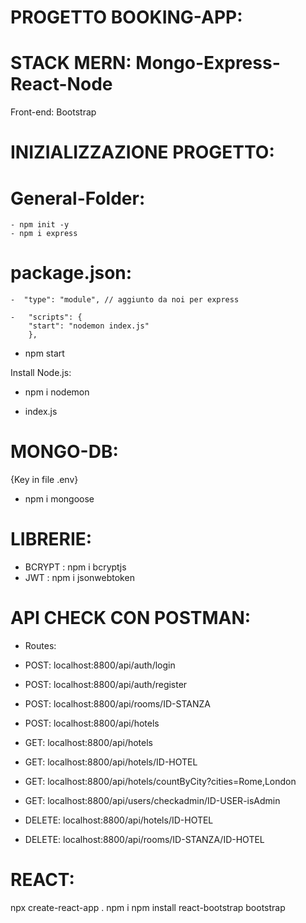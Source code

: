# PROGETTO BOOKING-APP:

# STACK MERN: Mongo-Express-React-Node

Front-end: Bootstrap

# INIZIALIZZAZIONE PROGETTO:

# General-Folder:
    - npm init -y
    - npm i express


# package.json:
    -  "type": "module", // aggiunto da noi per express

    -   "scripts": {
        "start": "nodemon index.js"
        },


- npm start

Install Node.js:
-  npm i nodemon
*  index.js


# MONGO-DB:
{Key in file .env}
-  npm i mongoose



# LIBRERIE:

- BCRYPT :  npm i bcryptjs
- JWT :     npm i jsonwebtoken


# API CHECK CON POSTMAN:
- Routes:
- POST: localhost:8800/api/auth/login
- POST: localhost:8800/api/auth/register
- POST: localhost:8800/api/rooms/ID-STANZA
- POST: localhost:8800/api/hotels

- GET: localhost:8800/api/hotels
- GET: localhost:8800/api/hotels/ID-HOTEL
- GET: localhost:8800/api/hotels/countByCity?cities=Rome,London
- GET: localhost:8800/api/users/checkadmin/ID-USER-isAdmin
- DELETE: localhost:8800/api/hotels/ID-HOTEL
- DELETE: localhost:8800/api/rooms/ID-STANZA/ID-HOTEL




# REACT:
npx create-react-app .
npm i
npm install react-bootstrap bootstrap